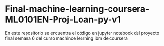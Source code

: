 # Final-machine-learning-coursera-ML0101EN-Proj-Loan-py-v1
En este repositorio se encuentra el código en jupyter notebook del proyecto final semana 6 del curso machince learning ibm de coursera
